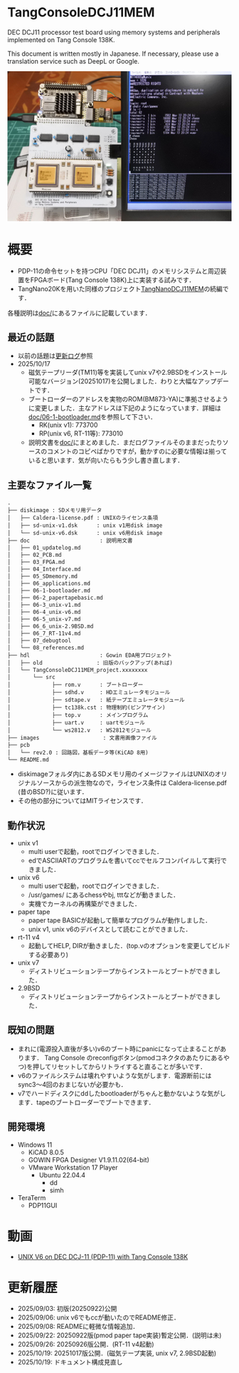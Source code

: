 # TangConsoleDCJ11MEM
DEC DCJ11 processor test board using memory systems and peripherals implemented  on Tang Console 138K.

This document is written mostly in Japanese. If necessary, please use a translation service such as DeepL or Google.

![](images/title.jpg)
# 概要
- PDP-11の命令セットを持つCPU「DEC DCJ11」のメモリシステムと周辺装置をFPGAボード(Tang Console 138K)上に実装する試みです．
- TangNano20Kを用いた同様のプロジェクト[TangNanoDCJ11MEM](https://github.com/ryomuk/TangNanoDCJ11MEM)の続編です．

各種説明は[doc/](./doc/)にあるファイルに記載しています．

## 最近の話題
- 以前の話題は[更新ログ](doc/01_updatelog.md)参照
- 2025/10/17
  - 磁気テープリーダ(TM11)等を実装してunix v7や2.9BSDをインストール可能なバージョン(20251017)を公開しました．わりと大幅なアップデートです．
  - ブートローダーのアドレスを実物のROM(BM873-YA)に準拠させるように変更しました．主なアドレスは下記のようになっています．詳細は[doc/06-1-bootloader.md](doc/06-1-bootloader.md)を参照して下さい．
    - RK(unix v1): 773700
    - RP(unix v6, RT-11等): 773010
  - 説明文書を[doc/](./doc/)にまとめました．まだログファイルそのままだったりソースのコメントのコピペばかりですが，動かすのに必要な情報は揃っていると思います．気が向いたらもう少し書き直します．

## 主要なファイル一覧
```
.
├── diskimage : SDメモリ用データ
│   ├── Caldera-license.pdf : UNIXのライセンス条項
│   ├── sd-unix-v1.dsk      : unix v1用disk image
│   └── sd-unix-v6.dsk      : unix v6用disk image
├── doc                      : 説明用文書
│   ├── 01_updatelog.md
│   ├── 02_PCB.md
│   ├── 03_FPGA.md
│   ├── 04_Interface.md
│   ├── 05_SDmemory.md
│   ├── 06_applications.md
│   ├── 06-1-bootloader.md
│   ├── 06-2_papertapebasic.md
│   ├── 06-3_unix-v1.md
│   ├── 06-4_unix-v6.md
│   ├── 06-5_unix-v7.md
│   ├── 06_6_unix-2.9BSD.md
│   ├── 06_7_RT-11v4.md
│   ├── 07_debugtool
│   └── 08_references.md
├── hdl                      : Gowin EDA用プロジェクト
│   ├── old                 : 旧版のバックアップ(あれば)
│   └── TangConsoleDCJ11MEM_project.xxxxxxxx
│       └── src
│             ├── rom.v      : ブートローダー
│             ├── sdhd.v     : HDエミュレータモジュール
│             ├── sdtape.v   : 紙テープエミュレータモジュール
│             ├── tc138k.cst : 物理制約(ピンアサイン)
│             ├── top.v      : メインプログラム
│             ├── uart.v     : uartモジュール
│             └── ws2812.v   : WS2812モジュール
├── images                    : 文書用画像ファイル
├── pcb
│   └── rev2.0 : 回路図，基板データ等(KiCAD 8用)
└── README.md
```
- diskimageフォルダ内にあるSDメモリ用のイメージファイルはUNIXのオリジナルソースからの派生物なので，ライセンス条件は Caldera-license.pdf (昔のBSD?)に従います．
- その他の部分についてはMITライセンスです．

## 動作状況
- unix v1
  - multi userで起動，rootでログインできました．
  - edでASCIIARTのプログラムを書いてccでセルフコンパイルして実行できました．
- unix v6
  - multi userで起動，rootでログインできました．
  - /usr/games/ にあるchessやbj, tttなどが動きました．
  - 実機でカーネルの再構築ができました．
- paper tape
  - paper tape BASICが起動して簡単なプログラムが動作しました．
  - unix v1, unix v6のデバイスとして読むことができました．
- rt-11 v4
  - 起動してHELP, DIRが動きました．(top.vのオプションを変更してビルドする必要あり)
- unix v7  
  - ディストリビューションテープからインストールとブートができました．
- 2.9BSD
  - ディストリビューションテープからインストールとブートができました．
  
## 既知の問題
- まれに(電源投入直後が多い)v6のブート時にpanicになって止まることがあります．
Tang Console のreconfigボタン(pmodコネクタのあたりにあるやつ)を押してリセットしてからリトライすると直ることが多いです．
- v6のファイルシステムは壊れやすいような気がします．電源断前にはsync3〜4回のおまじないが必要かも．
- v7でハードディスクにddしたbootloaderがちゃんと動かないような気がします．tapeのブートローダーでブートできます．

## 開発環境
- Windows 11
  - KiCAD 8.0.5
  - GOWIN FPGA Designer V1.9.11.02(64-bit)
  - VMware Workstation 17 Player
    - Ubuntu 22.04.4
      - dd
      - simh
- TeraTerm
  - PDP11GUI

# 動画
- [UNIX V6 on DEC DCJ-11 (PDP-11) with Tang Console 138K](https://www.youtube.com/watch?v=6rK0t8tJp9Y)

# 更新履歴
- 2025/09/03: 初版(20250922)公開
- 2025/09/06: unix v6でもccが動いたのでREADME修正．
- 2025/09/08: READMEに軽微な情報追加．
- 2025/09/22: 20250922版(pmod paper tape実装)暫定公開．(説明は未)
- 2025/09/26: 20250926版公開．(RT-11 v4起動)
- 2025/10/19: 20251017版公開．(磁気テープ実装, unix v7, 2.9BSD起動)
- 2025/10/19: ドキュメント構成見直し
